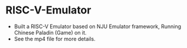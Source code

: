 # RISC-V-Emulator
- Built a RISC-V Emulator based on NJU Emulator framework, Running Chinese Paladin (Game) on it.
- See the mp4 file for more details.
